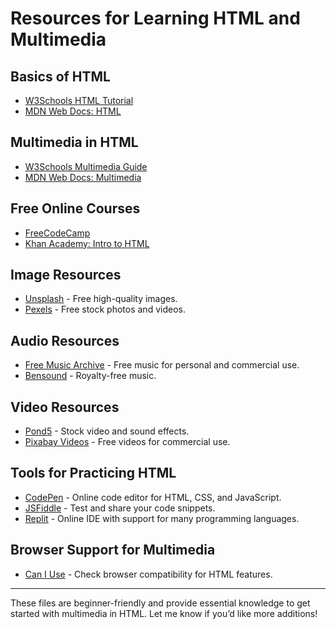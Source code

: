# Resources for Learning HTML and Multimedia

## Basics of HTML
- [W3Schools HTML Tutorial](https://www.w3schools.com/html/)
- [MDN Web Docs: HTML](https://developer.mozilla.org/en-US/docs/Web/HTML)

## Multimedia in HTML
- [W3Schools Multimedia Guide](https://www.w3schools.com/html/html_media.asp)
- [MDN Web Docs: Multimedia](https://developer.mozilla.org/en-US/docs/Learn/HTML/Multimedia_and_embedding)

## Free Online Courses
- [FreeCodeCamp](https://www.freecodecamp.org/)
- [Khan Academy: Intro to HTML](https://www.khanacademy.org/computing/computer-programming/html-css)

## Image Resources
- [Unsplash](https://unsplash.com/) - Free high-quality images.
- [Pexels](https://www.pexels.com/) - Free stock photos and videos.

## Audio Resources
- [Free Music Archive](https://freemusicarchive.org/) - Free music for personal and commercial use.
- [Bensound](https://www.bensound.com/) - Royalty-free music.

## Video Resources
- [Pond5](https://www.pond5.com/) - Stock video and sound effects.
- [Pixabay Videos](https://pixabay.com/videos/) - Free videos for commercial use.

## Tools for Practicing HTML
- [CodePen](https://codepen.io/) - Online code editor for HTML, CSS, and JavaScript.
- [JSFiddle](https://jsfiddle.net/) - Test and share your code snippets.
- [Replit](https://replit.com/) - Online IDE with support for many programming languages.

## Browser Support for Multimedia
- [Can I Use](https://caniuse.com/) - Check browser compatibility for HTML features.

---

These files are beginner-friendly and provide essential knowledge to get started with multimedia in HTML. Let me know if you’d like more additions!
